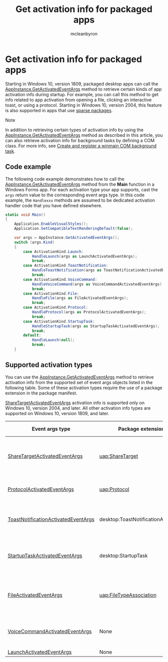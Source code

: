 ﻿---
description: Learn how to get certain kinds of activation info for packaged .NET and C++ desktop (Win32) apps
title: Get activation info for packaged apps
ms.date: 09/17/2020
ms.topic: article
keywords: windows 10, uwp
ms.author: mcleans
author: mcleanbyron
ms.localizationpriority: medium
---

# Get activation info for packaged apps

Starting in Windows 10, version 1809, packaged desktop apps can call the [AppInstance.GetActivatedEventArgs](/uwp/api/windows.applicationmodel.appinstance.getactivatedeventargs) method to retrieve certain kinds of app activation info during startup. For example, you can call this method to get info related to app activation from opening a file, clicking an interactive toast, or using a protocol. Starting in Windows 10, version 2004, this feature is also supported in apps that use [sparse packages](./grant-identity-to-nonpackaged-apps.md).

> [!NOTE]
> In addition to retrieving certain types of activation info by using the [AppInstance.GetActivatedEventArgs](/uwp/api/windows.applicationmodel.appinstance.getactivatedeventargs) method as described in this article, you can also retrieve activation info for background tasks by defining a COM class. For more info, see [Create and register a winmain COM background task](/windows/uwp/launch-resume/create-and-register-a-winmain-background-task).

## Code example

The following code example demonstrates how to call the [AppInstance.GetActivatedEventArgs](/uwp/api/windows.applicationmodel.appinstance.getactivatedeventargs) method from the **Main** function in a Windows Forms app. For each activation type your app supports, cast the `args` return value to the corresponding event args type. In this code example, the `Handlexxx` methods are assumed to be dedicated activation handler code that you have defined elsewhere.

```csharp
static void Main()
{
    Application.EnableVisualStyles();
    Application.SetCompatibleTextRenderingDefault(false);

    var args = AppInstance.GetActivatedEventArgs();
    switch (args.Kind)
    {
        case ActivationKind.Launch:
            HandleLaunch(args as LaunchActivatedEventArgs);
            break;
        case ActivationKind.ToastNotification:
            HandleToastNotification(args as ToastNotificationActivatedEventArgs);
            break;
        case ActivationKind.VoiceCommand:
            HandleVoiceCommand(args as VoiceCommandActivatedEventArgs);
            break;
        case ActivationKind.File:
            HandleFile(args as FileActivatedEventArgs);
            break;
        case ActivationKind.Protocol:
            HandleProtocol(args as ProtocolActivatedEventArgs);
            break;
        case ActivationKind.StartupTask:
            HandleStartupTask(args as StartupTaskActivatedEventArgs);
            break;
        default:
            HandleLaunch(null);
            break;
    }
```

## Supported activation types

You can use the [AppInstance.GetActivatedEventArgs](/uwp/api/windows.applicationmodel.appinstance.getactivatedeventargs) method to retrieve activation info from the supported set of event args objects listed in the following table. Some of these activation types require the use of a package extension in the package manifest.

[ShareTargetActivatedEventArgs](/uwp/api/windows.applicationmodel.activation.sharetargetactivatedeventargs) activation info is supported only on Windows 10, version 2004, and later. All other activation info types are supported on Windows 10, version 1809, and later.

| Event args type | Package extension | Related docs | 
|-------------------|-----------------|-----------------------|
| [ShareTargetActivatedEventArgs](/uwp/api/windows.applicationmodel.activation.sharetargetactivatedeventargs) | [uap:ShareTarget](/uwp/schemas/appxpackage/uapmanifestschema/element-uap-sharetarget) | [Making your desktop application a share target](./desktop-to-uwp-extend.md#making-your-desktop-application-a-share-target) |
| [ProtocolActivatedEventArgs](/uwp/api/windows.applicationmodel.activation.protocolactivatedeventargs) | [uap:Protocol](/uwp/schemas/appxpackage/uapmanifestschema/element-uap-protocol) | [Start your application by using a protocol](./desktop-to-uwp-extensions.md#start-your-application-by-using-a-protocol) |
| [ToastNotificationActivatedEventArgs](/uwp/api/windows.applicationmodel.activation.toastnotificationactivatedeventarg) | desktop:ToastNotificationActivation | [Toast notifications from desktop apps](/windows/uwp/design/shell/tiles-and-notifications/toast-desktop-apps). |
| [StartupTaskActivatedEventArgs](/uwp/api/windows.applicationmodel.activation.startuptaskactivatedeventargs)  | desktop:StartupTask | [Start an executable file when users log into Windows](./desktop-to-uwp-extensions.md#start-an-executable-file-when-users-log-into-windows) |
| [FileActivatedEventArgs](/uwp/api/windows.applicationmodel.activation.fileactivatedeventargs) | [uap:FileTypeAssociation](/uwp/schemas/appxpackage/uapmanifestschema/element-uap-filetypeassociation) | [Associate your packaged application with a set of file types](./desktop-to-uwp-extensions.md#associate-your-packaged-application-with-a-set-of-file-types) |
| [VoiceCommandActivatedEventArgs](/uwp/api/windows.applicationmodel.activation.voicecommandactivatedeventargs) | None | [Handle activation and execute voice commands](/cortana/voice-commands/launch-a-foreground-app-with-voice-commands-in-cortana) |
| [LaunchActivatedEventArgs](/uwp/api/windows.applicationmodel.activation.launchactivatedeventargs) | None |  |